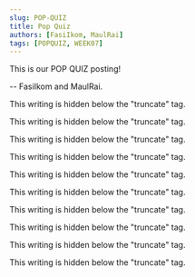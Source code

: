 ```yaml
---
slug: POP-QUIZ
title: Pop Quiz
authors: [FasiIkom, MaulRai]
tags: [POPQUIZ, WEEK07]
---
```


This is our POP QUIZ posting!

-- FasiIkom and MaulRai.

<!--truncate-->

This writing is hidden below the "truncate" tag.

This writing is hidden below the "truncate" tag.

This writing is hidden below the "truncate" tag.

This writing is hidden below the "truncate" tag.

This writing is hidden below the "truncate" tag.

This writing is hidden below the "truncate" tag.

This writing is hidden below the "truncate" tag.

This writing is hidden below the "truncate" tag.

This writing is hidden below the "truncate" tag.

This writing is hidden below the "truncate" tag.
